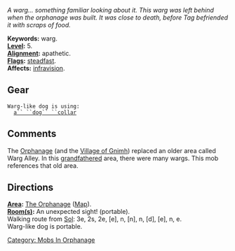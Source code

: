 *A warg... something familiar looking about it. This warg was left
behind when the orphanage was built. It was close to death, before Tag
befriended it with scraps of food.*

**Keywords:** warg.  
**[Level](Level "wikilink"):** 5.  
**[Alignment](Alignment "wikilink"):** apathetic.  
**[Flags](:Category:_Mob_Types "wikilink"):**
[steadfast](Sentinel_Mobs "wikilink").  
**Affects:** [infravision](Infravision "wikilink").  

## Gear

`Warg-like dog is using:`  
<worn around neck>`  `[`a`` ``dog`` ``collar`](Dog_Collar "wikilink")

## Comments

The [Orphanage](:Category:Orphanage "wikilink") (and the [Village of
Gnimh](:Category:Village_Of_Gnimh "wikilink")) replaced an older area
called Warg Alley. In this
[grandfathered](:Category:Grandfathered "wikilink") area, there were
many wargs. This mob references that old area.

## Directions

**[Area](:Category:_Areas "wikilink"):** [The
Orphanage](:Category:_Orphanage "wikilink")
([Map](Orphanage_Map "wikilink")).  
**[Room(s)](:Category:_Rooms "wikilink"):** An unexpected sight!
(portable).  
Walking route from [Sol](Sol "wikilink"): 3e, 2s, 2e, \[e\], n, \[n\],
n, \[d\], \[e\], n, e.  
Warg-like dog is portable.  

[Category: Mobs In Orphanage](Category:_Mobs_In_Orphanage "wikilink")

